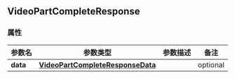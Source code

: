 <a name="VideoPartCompleteResponse"></a>
## VideoPartCompleteResponse
### 属性
参数名 | 参数类型 | 参数描述 | 备注
------------ | ------------- | ------------- | -------------
**data** | [**VideoPartCompleteResponseData**](#VideoPartCompleteResponseData) |  |  optional

<markdown src="./VideoPartCompleteResponseData.md"/>
